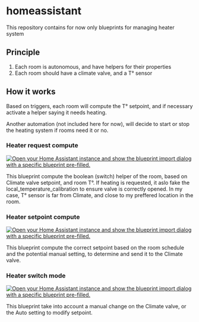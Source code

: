 # homeassistant

This repository contains for now only blueprints for managing heater system

## Principle

1. Each room is autonomous, and have helpers for their properties
2. Each room should have a climate valve, and a T° sensor

## How it works

Based on triggers, each room will compute the T° setpoint, and if necessary activate a helper
saying it needs heating.

Another automation (not included here for now), will decide to start or stop the heating system
if rooms need it or no.

### Heater request compute

[![Open your Home Assistant instance and show the blueprint import dialog with a specific blueprint pre-filled.](https://my.home-assistant.io/badges/blueprint_import.svg)](https://my.home-assistant.io/redirect/blueprint_import/?blueprint_url=https%3A%2F%2Fraw.githubusercontent.com%2Ffrancois09%2Fhomeassistant%2Fmain%2Fblueprints%2Fheater_request_compute.yaml)

This blueprint compute the boolean (switch) helper of the room, based on Climate valve setpoint, and room T°. If heating is requested, it aslo fake the local_temperature_calibration to ensure valve is correctly opened. In my case, T° sensor is far from Climate, and close to my preffered location in the room.

### Heater setpoint compute

[![Open your Home Assistant instance and show the blueprint import dialog with a specific blueprint pre-filled.](https://my.home-assistant.io/badges/blueprint_import.svg)](https://my.home-assistant.io/redirect/blueprint_import/?blueprint_url=https%3A%2F%2Fraw.githubusercontent.com%2Ffrancois09%2Fhomeassistant%2Fmain%2Fblueprints%2Fheater_setpoint_compute.yaml)

This blueprint compute the correct setpoint based on the room schedule and the potential manual setting, to determine and send it to the Climate valve.

### Heater switch mode

[![Open your Home Assistant instance and show the blueprint import dialog with a specific blueprint pre-filled.](https://my.home-assistant.io/badges/blueprint_import.svg)](https://my.home-assistant.io/redirect/blueprint_import/?blueprint_url=https%3A%2F%2Fraw.githubusercontent.com%2Ffrancois09%2Fhomeassistant%2Fmain%2Fblueprints%2Fheater_switch_mode.yaml)

This blueprint take into account a manual change on the Climate valve, or the Auto setting to modify setpoint.
